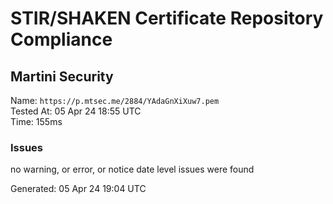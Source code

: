 # STIR/SHAKEN Certificate Repository Compliance

## Martini Security

Name: `https://p.mtsec.me/2884/YAdaGnXiXuw7.pem`\
Tested At: 05 Apr 24 18:55 UTC\
Time: 155ms

### Issues

no warning, or error, or notice date level issues were found

Generated: 05 Apr 24 19:04 UTC